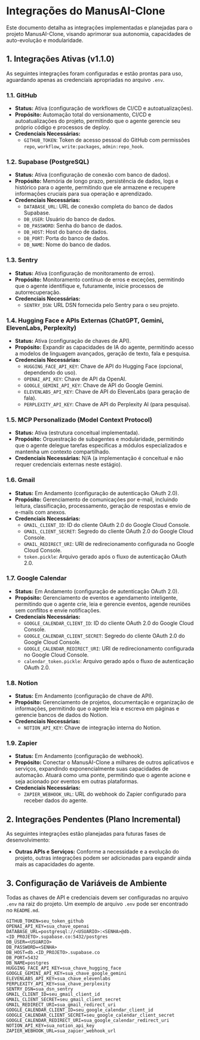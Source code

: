 # Integrações do ManusAI-Clone

Este documento detalha as integrações implementadas e planejadas para o projeto ManusAI-Clone, visando aprimorar sua autonomia, capacidades de auto-evolução e modularidade.

## 1. Integrações Ativas (v1.1.0)

As seguintes integrações foram configuradas e estão prontas para uso, aguardando apenas as credenciais apropriadas no arquivo `.env`.

### 1.1. GitHub

*   **Status:** Ativa (configuração de workflows de CI/CD e autoatualizações).
*   **Propósito:** Automação total do versionamento, CI/CD e autoatualizações do projeto, permitindo que o agente gerencie seu próprio código e processos de deploy.
*   **Credenciais Necessárias:**
    *   `GITHUB_TOKEN`: Token de acesso pessoal do GitHub com permissões `repo`, `workflow`, `write:packages`, `admin:repo_hook`.

### 1.2. Supabase (PostgreSQL)

*   **Status:** Ativa (configuração de conexão com banco de dados).
*   **Propósito:** Memória de longo prazo, persistência de dados, logs e histórico para o agente, permitindo que ele armazene e recupere informações cruciais para sua operação e aprendizado.
*   **Credenciais Necessárias:**
    *   `DATABASE_URL`: URL de conexão completa do banco de dados Supabase.
    *   `DB_USER`: Usuário do banco de dados.
    *   `DB_PASSWORD`: Senha do banco de dados.
    *   `DB_HOST`: Host do banco de dados.
    *   `DB_PORT`: Porta do banco de dados.
    *   `DB_NAME`: Nome do banco de dados.

### 1.3. Sentry

*   **Status:** Ativa (configuração de monitoramento de erros).
*   **Propósito:** Monitoramento contínuo de erros e exceções, permitindo que o agente identifique e, futuramente, inicie processos de autorrecuperação.
*   **Credenciais Necessárias:**
    *   `SENTRY_DSN`: URL DSN fornecida pelo Sentry para o seu projeto.

### 1.4. Hugging Face e APIs Externas (ChatGPT, Gemini, ElevenLabs, Perplexity)

*   **Status:** Ativa (configuração de chaves de API).
*   **Propósito:** Expandir as capacidades de IA do agente, permitindo acesso a modelos de linguagem avançados, geração de texto, fala e pesquisa.
*   **Credenciais Necessárias:**
    *   `HUGGING_FACE_API_KEY`: Chave de API do Hugging Face (opcional, dependendo do uso).
    *   `OPENAI_API_KEY`: Chave de API da OpenAI.
    *   `GOOGLE_GEMINI_API_KEY`: Chave de API do Google Gemini.
    *   `ELEVENLABS_API_KEY`: Chave de API do ElevenLabs (para geração de fala).
    *   `PERPLEXITY_API_KEY`: Chave de API do Perplexity AI (para pesquisa).

### 1.5. MCP Personalizado (Model Context Protocol)

*   **Status:** Ativa (estrutura conceitual implementada).
*   **Propósito:** Orquestração de subagentes e modularidade, permitindo que o agente delegue tarefas específicas a módulos especializados e mantenha um contexto compartilhado.
*   **Credenciais Necessárias:** N/A (a implementação é conceitual e não requer credenciais externas neste estágio).

### 1.6. Gmail

*   **Status:** Em Andamento (configuração de autenticação OAuth 2.0).
*   **Propósito:** Gerenciamento de comunicações por e-mail, incluindo leitura, classificação, processamento, geração de respostas e envio de e-mails com anexos.
*   **Credenciais Necessárias:**
    *   `GMAIL_CLIENT_ID`: ID do cliente OAuth 2.0 do Google Cloud Console.
    *   `GMAIL_CLIENT_SECRET`: Segredo do cliente OAuth 2.0 do Google Cloud Console.
    *   `GMAIL_REDIRECT_URI`: URI de redirecionamento configurada no Google Cloud Console.
    *   `token.pickle`: Arquivo gerado após o fluxo de autenticação OAuth 2.0.

### 1.7. Google Calendar

*   **Status:** Em Andamento (configuração de autenticação OAuth 2.0).
*   **Propósito:** Gerenciamento de eventos e agendamento inteligente, permitindo que o agente crie, leia e gerencie eventos, agende reuniões sem conflitos e envie notificações.
*   **Credenciais Necessárias:**
    *   `GOOGLE_CALENDAR_CLIENT_ID`: ID do cliente OAuth 2.0 do Google Cloud Console.
    *   `GOOGLE_CALENDAR_CLIENT_SECRET`: Segredo do cliente OAuth 2.0 do Google Cloud Console.
    *   `GOOGLE_CALENDAR_REDIRECT_URI`: URI de redirecionamento configurada no Google Cloud Console.
    *   `calendar_token.pickle`: Arquivo gerado após o fluxo de autenticação OAuth 2.0.

### 1.8. Notion

*   **Status:** Em Andamento (configuração de chave de API).
*   **Propósito:** Gerenciamento de projetos, documentação e organização de informações, permitindo que o agente leia e escreva em páginas e gerencie bancos de dados do Notion.
*   **Credenciais Necessárias:**
    *   `NOTION_API_KEY`: Chave de integração interna do Notion.

### 1.9. Zapier

*   **Status:** Em Andamento (configuração de webhook).
*   **Propósito:** Conectar o ManusAI-Clone a milhares de outros aplicativos e serviços, expandindo exponencialmente suas capacidades de automação. Atuará como uma ponte, permitindo que o agente acione e seja acionado por eventos em outras plataformas.
*   **Credenciais Necessárias:**
    *   `ZAPIER_WEBHOOK_URL`: URL do webhook do Zapier configurado para receber dados do agente.

## 2. Integrações Pendentes (Plano Incremental)

As seguintes integrações estão planejadas para futuras fases de desenvolvimento:

*   **Outras APIs e Serviços:** Conforme a necessidade e a evolução do projeto, outras integrações podem ser adicionadas para expandir ainda mais as capacidades do agente.

## 3. Configuração de Variáveis de Ambiente

Todas as chaves de API e credenciais devem ser configuradas no arquivo `.env` na raiz do projeto. Um exemplo de arquivo `.env` pode ser encontrado no `README.md`.

```dotenv
GITHUB_TOKEN=seu_token_github
OPENAI_API_KEY=sua_chave_openai
DATABASE_URL=postgresql://<USUARIO>:<SENHA>@db.<ID_PROJETO>.supabase.co:5432/postgres
DB_USER=<USUARIO>
DB_PASSWORD=<SENHA>
DB_HOST=db.<ID_PROJETO>.supabase.co
DB_PORT=5432
DB_NAME=postgres
HUGGING_FACE_API_KEY=sua_chave_hugging_face
GOOGLE_GEMINI_API_KEY=sua_chave_google_gemini
ELEVENLABS_API_KEY=sua_chave_elevenlabs
PERPLEXITY_API_KEY=sua_chave_perplexity
SENTRY_DSN=sua_dsn_sentry
GMAIL_CLIENT_ID=seu_gmail_client_id
GMAIL_CLIENT_SECRET=seu_gmail_client_secret
GMAIL_REDIRECT_URI=sua_gmail_redirect_uri
GOOGLE_CALENDAR_CLIENT_ID=seu_google_calendar_client_id
GOOGLE_CALENDAR_CLIENT_SECRET=seu_google_calendar_client_secret
GOOGLE_CALENDAR_REDIRECT_URI=sua_google_calendar_redirect_uri
NOTION_API_KEY=sua_notion_api_key
ZAPIER_WEBHOOK_URL=sua_zapier_webhook_url
```

